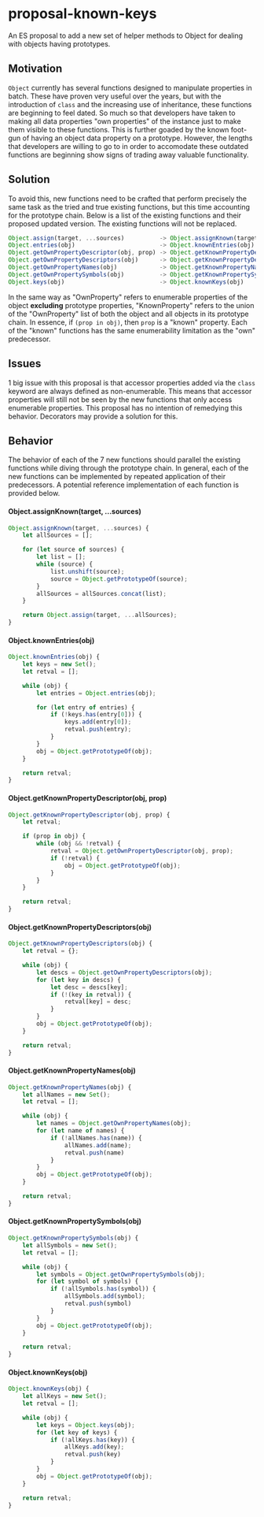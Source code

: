 # proposal-known-keys
An ES proposal to add a new set of helper methods to Object for dealing with objects having prototypes.

## Motivation
`Object` currently has several functions designed to manipulate properties in batch. These have proven very useful over the years, but with the introduction of `class` and the increasing use of inheritance, these functions are beginning to feel dated. So much so that developers have taken to making all data properties "own properties" of the instance just to make them visible to these functions. This is further goaded by the known foot-gun of having an object data property on a prototype. However, the lengths that developers are willing to go to in order to accomodate these outdated functions are beginning show signs of trading away valuable functionality.

## Solution
To avoid this, new functions need to be crafted that perform precisely the same task as the tried and true existing functions, but this time accounting for the prototype chain. Below is a list of the existing functions and their proposed updated version. The existing functions will not be replaced.

```js
Object.assign(target, ...sources)          -> Object.assignKnown(target, ...sources)
Object.entries(obj)                        -> Object.knownEntries(obj)
Object.getOwnPropertyDescriptor(obj, prop) -> Object.getKnownPropertyDescriptor(obj, prop)
Object.getOwnPropertyDescriptors(obj)      -> Object.getKnownPropertyDescriptors(obj)
Object.getOwnPropertyNames(obj)            -> Object.getKnownPropertyNames(obj)
Object.getOwnPropertySymbols(obj)          -> Object.getKnownPropertySymbols(obj)
Object.keys(obj)                           -> Object.knownKeys(obj)
```

In the same way as "OwnProperty" refers to enumerable properties of the object **excluding** prototype properties, "KnownProperty" refers to the union of the "OwnProperty" list of both the object and all objects in its prototype chain. In essence, if `(prop in obj)`, then `prop` is a "known" property. Each of the "known" functions has the same enumerability limitation as the "own" predecessor.

## Issues
1 big issue with this proposal is that accessor properties added via the `class` keyword are always defined as non-enumerable. This means that accessor properties will still not be seen by the new functions that only access enumerable properties. This proposal has no intention of remedying this behavior. Decorators may provide a solution for this.

## Behavior
The behavior of each of the 7 new functions should parallel the existing functions while diving through the prototype chain. In general, each of the new functions can be implemented by repeated application of their predecessors. A potential reference implementation of each function is provided below.


#### Object.assignKnown(target, ...sources)

```js
Object.assignKnown(target, ...sources) {
    let allSources = [];

    for (let source of sources) {
        let list = [];
        while (source) {
            list.unshift(source);
            source = Object.getPrototypeOf(source);
        }
        allSources = allSources.concat(list);
    }

    return Object.assign(target, ...allSources);
}
```

#### Object.knownEntries(obj)

```js
Object.knownEntries(obj) {
    let keys = new Set();
    let retval = [];

    while (obj) {
        let entries = Object.entries(obj);

        for (let entry of entries) {
            if (!keys.has(entry[0])) {
                keys.add(entry[0]);
                retval.push(entry);
            }
        }
        obj = Object.getPrototypeOf(obj);
    }

    return retval;
}
```

#### Object.getKnownPropertyDescriptor(obj, prop)

```js
Object.getKnownPropertyDescriptor(obj, prop) {
    let retval;

    if (prop in obj) {
        while (obj && !retval) {
            retval = Object.getOwnPropertyDescriptor(obj, prop);
            if (!retval) {
                obj = Object.getPrototypeOf(obj);
            }
        }
    }

    return retval;
}
```

#### Object.getKnownPropertyDescriptors(obj)

```js
Object.getKnownPropertyDescriptors(obj) {
    let retval = {};

    while (obj) {
        let descs = Object.getOwnPropertyDescriptors(obj);
        for (let key in descs) {
            let desc = descs[key];
            if (!(key in retval)) {
                retval[key] = desc;
            }
        }
        obj = Object.getPrototypeOf(obj);
    }

    return retval;
}
```

#### Object.getKnownPropertyNames(obj)

```js
Object.getKnownPropertyNames(obj) {
    let allNames = new Set();
    let retval = [];

    while (obj) {
        let names = Object.getOwnPropertyNames(obj);
        for (let name of names) {
            if (!allNames.has(name)) {
                allNames.add(name);
                retval.push(name)
            }
        }
        obj = Object.getPrototypeOf(obj);
    }

    return retval;
}
```

#### Object.getKnownPropertySymbols(obj)

```js
Object.getKnownPropertySymbols(obj) {
    let allSymbols = new Set();
    let retval = [];

    while (obj) {
        let symbols = Object.getOwnPropertySymbols(obj);
        for (let symbol of symbols) {
            if (!allSymbols.has(symbol)) {
                allSymbols.add(symbol);
                retval.push(symbol)
            }
        }
        obj = Object.getPrototypeOf(obj);
    }

    return retval;
}
```

#### Object.knownKeys(obj)

```js
Object.knownKeys(obj) {
    let allKeys = new Set();
    let retval = [];

    while (obj) {
        let keys = Object.keys(obj);
        for (let key of keys) {
            if (!allKeys.has(key)) {
                allKeys.add(key);
                retval.push(key)
            }
        }
        obj = Object.getPrototypeOf(obj);
    }

    return retval;
}
```

